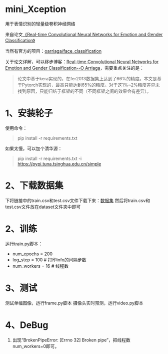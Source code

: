 # mini_Xception
用于表情识别的轻量级卷积神经网络

来自论文[《Real-time Convolutional Neural Networks for Emotion and Gender Classification》](https://arxiv.org/pdf/1710.07557v1.pdf)

当然有官方的项目：[oarriaga/face_classification](https://github.com/oarriaga/face_classification)

关于论文详解，可以移步博客：[Real-time Convolutional Neural Networks for Emotion and Gender Classification--O Arriaga](https://blog.csdn.net/qq_40243750/article/details/124208527)，需要重点关注的是：
> 论文中基于kera实现的，在fer2013数据集上达到了66%的精度。本文是基于Pytorch实现的，最高只能达到65%的精度。对于这1%~2%精度差异未找到原因，只能归结于框架的不同（不同框架之间的效果会有差异）。

# 1、安装轮子
使用命令：
> pip install -r requirements.txt

如果太慢，可以加个清华源：
> pip install -r requirements.txt -i https://pypi.tuna.tsinghua.edu.cn/simple


# 2、下载数据集
下将链接中的train.csv和test.csv文件下载下来：[数据集](https://www.aliyundrive.com/s/fQz68x23mtk)
然后将train.csv和test.csv文件放在dataset文件夹中即可


# 2、训练
运行train.py脚本：
- num_epochs = 200
- log_step = 100      # 打印info的间隔步数
- num_workers = 16    # 线程数

# 3、测试
测试单幅图像，运行frame.py脚本
摄像头实时预测，运行video.py脚本

# 4、DeBug
1. 出现“BrokenPipeError: [Errno 32] Broken pipe”，把线程数num_workers=0即可。

